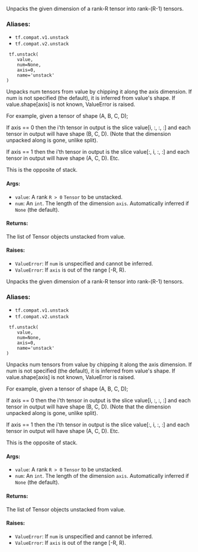 
Unpacks the given dimension of a rank-R tensor into rank-(R-1) tensors.
### Aliases:
- `tf.compat.v1.unstack`
- `tf.compat.v2.unstack`

```
 tf.unstack(
    value,
    num=None,
    axis=0,
    name='unstack'
)
```

Unpacks num tensors from value by chipping it along the axis dimension. If num is not specified (the default), it is inferred from value's shape. If value.shape[axis] is not known, ValueError is raised.

For example, given a tensor of shape (A, B, C, D);

If axis == 0 then the i'th tensor in output is the slice value[i, :, :, :] and each tensor in output will have shape (B, C, D). (Note that the dimension unpacked along is gone, unlike split).

If axis == 1 then the i'th tensor in output is the slice value[:, i, :, :] and each tensor in output will have shape (A, C, D). Etc.

This is the opposite of stack.
#### Args:
- `value`: A rank `R > 0` `Tensor` to be unstacked.
- `num`: An `int`. The length of the dimension `axis`. Automatically inferred if `None` (the default).
#### Returns:

The list of Tensor objects unstacked from value.
#### Raises:
- `ValueError`: If `num` is unspecified and cannot be inferred.
- `ValueError`: If `axis` is out of the range [-R, R).

Unpacks the given dimension of a rank-R tensor into rank-(R-1) tensors.
### Aliases:
- `tf.compat.v1.unstack`
- `tf.compat.v2.unstack`

```
 tf.unstack(
    value,
    num=None,
    axis=0,
    name='unstack'
)
```

Unpacks num tensors from value by chipping it along the axis dimension. If num is not specified (the default), it is inferred from value's shape. If value.shape[axis] is not known, ValueError is raised.

For example, given a tensor of shape (A, B, C, D);

If axis == 0 then the i'th tensor in output is the slice value[i, :, :, :] and each tensor in output will have shape (B, C, D). (Note that the dimension unpacked along is gone, unlike split).

If axis == 1 then the i'th tensor in output is the slice value[:, i, :, :] and each tensor in output will have shape (A, C, D). Etc.

This is the opposite of stack.
#### Args:
- `value`: A rank `R > 0` `Tensor` to be unstacked.
- `num`: An `int`. The length of the dimension `axis`. Automatically inferred if `None` (the default).
#### Returns:

The list of Tensor objects unstacked from value.
#### Raises:
- `ValueError`: If `num` is unspecified and cannot be inferred.
- `ValueError`: If `axis` is out of the range [-R, R).
